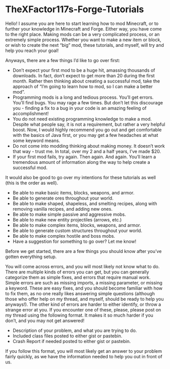# TheXFactor117s-Forge-Tutorials
Hello! I assume you are here to start learning how to mod Minecraft, or to further your knowledge in Minecraft and Forge. Either way, you have come to the right place. Making mods can be a very complicated process, or an extremely simple process. Whether you want to make a new item or block, or wish to create the next “big” mod, these tutorials, and myself, will try and help you reach your goal!

Anyways, there are a few things I’d like to go over first:
* Don’t expect your first mod to be a huge hit, amassing thousands of downloads. In fact, don’t expect to get more than 20 during the first month. Rather then thinking about creating a successful mod, take the approach of “I’m going to learn how to mod, so I can make a better mod”.
* Programming mods is a long and tedious process. You’ll get errors. You’ll find bugs. You may rage a few times. But don’t let this discourage you - finding a fix to a bug in your code is an amazing feeling of accomplishment!
* You do not need existing programming knowledge to make a mod. Despite what people say, it is not a requirement, but rather a very helpful boost. Now, I would highly recommend you go out and get comfortable with the basics of Java first, or you may get a few headaches at what some keyword means.
* Do not come into modding thinking about making money. It doesn’t work that way - trust me. In total, over my 2 and a half years, I’ve made $20.
* If your first mod fails, try again. Then again. And again. You’ll learn a tremendous amount of information along the way to help create a successful mod.

It would also be good to go over my intentions for these tutorials as well (this is the order as well).
* Be able to make basic items, blocks, weapons, and armor.
* Be able to generate ores throughout your world.
* Be able to make shaped, shapeless, and smelting recipes, along with removing vanilla recipes, and adding new ones.
* Be able to make simple passive and aggressive mobs.
* Be able to make new entity projectiles (arrows, etc.)
* Be able to make complex items, blocks, weapons, and armor.
* Be able to generate custom structures throughout your world.
* Be able to make complex hostile and boss mobs.
* Have a suggestion for something to go over? Let me know!

Before we get started, there are a few things you should know after you’ve gotten everything setup. 

You will come across errors, and you will most likely not know what to do. There are multiple kinds of errors you can get, but you can generally categorize them as simple fixes, and errors that require manual work. Simple errors are such as missing imports, a missing parameter, or missing a keyword. These are easy fixes, and you should become familiar with how to fix them, as no one really likes answering simple questions (although those who offer help on my thread, and myself, should be ready to help you anyways!). The other kind of errors are harder to either identify, or throw a strange error at you. If you encounter one of these, please, please post on my thread using the following format. It makes it so much harder if you don’t, and you may not get answered!

* Description of your problem, and what you are trying to do.
* Included class files posted to either gist or pastebin.
* Crash Report if needed posted to either gist or pastebin.

If you follow this format, you will most likely get an answer to your problem fairly quickly, as we have the information needed to help you out in front of us.

